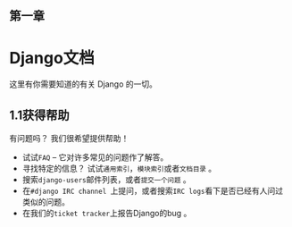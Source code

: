 第一章
----------
# Django文档 #
这里有你需要知道的有关 Django 的一切。
## 1.1获得帮助 ##
有问题吗？ 我们很希望提供帮助！

- 试试`FAQ` – 它对许多常见的问题作了解答。
- 寻找特定的信息？ 试试`通用索引`，`模块索引`或者`文档目录` 。
- 搜索`django-users`邮件列表，或者`提交一个问题` 。
- 在`#django IRC channel	`上提问，或者搜索`IRC logs`看下是否已经有人问过类似的问题。
- 在我们的`ticket tracker`上报告Django的bug 。